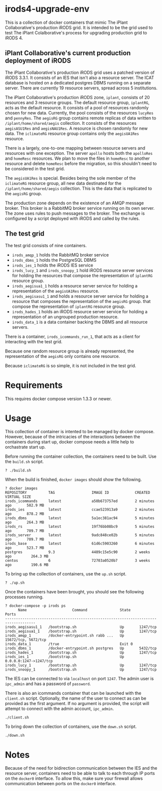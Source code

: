 # irods4-upgrade-env

This is a collection of docker containers that mimic The iPlant Collaborative's production iRODS 
grid. It is intended to be the grid used to test The iPlant Colalborative's process for upgrading
production grid to iRODS 4.

## iPlant Collaborative's current production deployment of iRODS

The iPlant Collaborative's production iRODS grid uses a patched version of iRODS 3.3.1. It consists 
of an IES that isn't also a resource server. The ICAT database is hosted on a dedicated postgres 
DBMS running on a separate server. There are currently 19 resource servers, spread across 5 
institutions.

The iPlant Collaborative's production iRODS zone, `iplant`, consists of 20 resources and 3 resource
groups. The default resource group, `iplantRG`, acts as the default resource. It consists of a pool 
of resources randomly chosen for new data. Currently, the pool consists of the resources `lucyRes` 
and `pennyRes`. The `aegisRG` group contains remote replicas of data written to 
`/iplant/home/shared/aegis` collection. It consists of the resources `aegisASU1Res` and 
`aegisNAU1Res`. A resource is chosen randomly for new data. The `iclimateRG` resource group contains 
only the `aegisUA1Res` resource.

There is a largely, one-to-one mapping between resource servers and resources with one exception. 
The server `apollo` hosts both the `apolloRes` and `homeResc` resources. We plan to move the
files in `homeResc` to another resource and delete `homeResc` before the migration, so this 
shouldn't need to be considered in the test grid. 

The `aegisUA1Res` is special. Besides being the sole member of the `iclimateRG` resource group, all
new data destinated for the `/iplant/home/shared/aegis` collection. This is the data that is 
replicated to the `aegisRG` group.

The production zone depends on the existence of an AMQP message broker. This broker is a RabbitMQ 
broker service running on its own server. The zone uses rules to push messages to the broker. The
exchange is configured by a script deployed with iRODS and called by the rules.

## The test grid

The test grid consists of nine containers.

* `irods_amqp_1` holds the RabbitMQ broker service
* `irods_dbms_1` holds the PostgreSQL DBMS
* `irods_ies_1` holds the iRODS IES service
* `irods_lucy_1` and `irods_snoopy_1` hold iRODS resource server services for holding the resources
   that compose the representation of `iplantRG` resource group.
* `irods_aegisua1_1` holds a resource server service for holding a representation of the 
   `aegisUA1Res` resource. 
* `irods_aegisasu1_1` and holds a resource server service for holding a resource that composes the
   representation of the `aegisRG` group.
   that compose the representation of `iplantRG` resource group.
* `irods_hades_1` holds an iRODS resource server service for holding a representation of an 
   ungrouped production resource.
* `irods_data_1` is a data container backing the DBMS and all resource servers.

There is a container, `irods_icommands_run_1`, that acts as a client for interacting with the test 
grid.

Because one random resource group is already represented, the representation of the `aegisRG` only
contains one resource.

Because `iclimateRG` is so simple, it is not included in the test grid.

# Requirements

This requires docker compose version 1.3.3 or newer.

# Usage

This collection of container is intented to be managed by docker compose. However, because of the 
intricacies of the interactions between the containers during start up, docker compose needs a
little help to orchastrate start up.

Before running the container collection, the containers need to be built. Use the `build.sh` script.


```
? ./build.sh
```


When the build is finished, `docker images` should show the following.

```
? docker images
REPOSITORY          TAG                 IMAGE ID            CREATED             VIRTUAL SIZE
irods_icommands     latest              a50b673757ed        2 minutes ago       582.9 MB
irods_ies           latest              ccae523913a9        2 minutes ago       878.2 MB
irods_dbms          latest              5a1ec381ac94        5 minutes ago       264.3 MB
irods_rs            latest              19f76bb08bc9        5 minutes ago       709.7 MB
irods_server        latest              9adc848ce02b        5 minutes ago       709.7 MB
irods_base          latest              61d6c5903260        6 minutes ago       523.7 MB
postgres            9.3                 4489c15e5c90        2 weeks ago         264.3 MB
centos              6                   72703a0520b7        3 weeks ago         190.6 MB
```

To bring up the collection of containers, use the `up.sh` script.

```
? ./up.sh
```

Once the containers have been brought, you should see the following processes running.

```
? docker-compose -p irods ps
      Name                     Command               State            Ports          
------------------------------------------------------------------------------------
irods_aegisasu1_1   /bootstrap.sh                    Up       1247/tcp               
irods_aegisua1_1    /bootstrap.sh                    Up       1247/tcp               
irods_amqp_1        /docker-entrypoint.sh rabb ...   Up       15672/tcp, 5672/tcp    
irods_data_1        /true                            Exit 0                          
irods_dbms_1        /docker-entrypoint.sh postgres   Up       5432/tcp               
irods_hades_1       /bootstrap.sh                    Up       1247/tcp               
irods_ies_1         /bootstrap.sh                    Up       0.0.0.0:1247->1247/tcp 
irods_lucy_1        /bootstrap.sh                    Up       1247/tcp               
irods_snoopy_1      /bootstrap.sh                    Up       1247/tcp   
```

The IES can be connected to via `localhost` on port `1247`. The admin user is `ipc_admin` and has a
password of `password`.  

There is also an icommands container that can be launched with the `client.sh` script. Optionally,
the name of the user to connect as can be provided as the first argument. If no argument is 
provided, the script will attempt to connect with the admin account, `ipc_admin`. 

```
./client.sh
```

To bring down the collection of containers, use the `down.sh` script.

```
./down.sh
```


# Notes

Because of the need for bidirection communication between the IES and the resource server,
containers need to be able to talk to each through IP ports on the `docker0` interface. To allow 
this, make sure your firewall allows communication between ports on the `docker0` interface.
